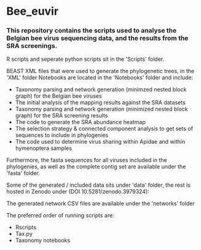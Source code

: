 # Bee_euvir
### This repository contains the scripts used to analyse the Belgian bee virus sequencing data, and the results from the SRA screenings.

R scripts and seperate python scripts sit in the 'Scripts' folder.

BEAST XML files that were used to generate the phylogenetic trees, in the 'XML' folder
Notebooks are located in the 'Notebooks' folder and include:

  * Taxonomy parsing and network generation (minimzed nested block graph) for the Belgian bee viruses
  * The initial analysis of the mapping results against the SRA datasets
  * Taxonomy parsing and network generation (minimized nested block graph) for the SRA screening results
  * The code to generate the SRA abundance heatmap
  * The selection strategy & connected component analysis to get sets of sequences to include in phylogenies
  * The code used to determine virus sharing within Apidae and within hymenoptera samples

Furthermore, the fasta sequences for all viruses included in the phylogenies, as well as the complete contig set are available under the 'fasta' folder.

Some of the generated / included data sits under 'data' folder, the rest is hosted in Zenodo under (DOI 10.5281/zenodo.3979324):

The generated network CSV files are available under the 'networks' folder

The preferred order of running scripts are:

  * Rscripts
  * Tax.py
  * Taxonomy notebooks
 
